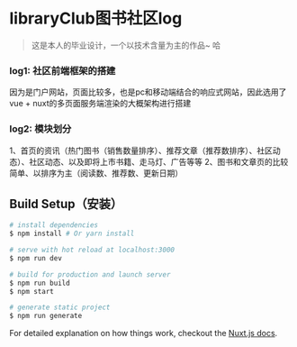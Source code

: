 # libraryClub图书社区log

> 这是本人的毕业设计，一个以技术含量为主的作品~ 哈

### log1: 社区前端框架的搭建
因为是门户网站，页面比较多，也是pc和移动端结合的响应式网站，因此选用了vue + nuxt的多页面服务端渲染的大概架构进行搭建


### log2: 模块划分
1、首页的资讯（热门图书（销售数量排序）、推荐文章（推荐数排序）、社区动态）、社区动态、以及即将上市书籍、走马灯、广告等等
2、图书和文章页的比较简单、以排序为主（阅读数、推荐数、更新日期）

## Build Setup（安装）

``` bash
# install dependencies
$ npm install # Or yarn install

# serve with hot reload at localhost:3000
$ npm run dev

# build for production and launch server
$ npm run build
$ npm start

# generate static project
$ npm run generate
```

For detailed explanation on how things work, checkout the [Nuxt.js docs](https://github.com/nuxt/nuxt.js).

